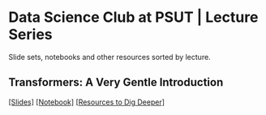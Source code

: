 # **Data Science Club at PSUT** | Lecture Series

Slide sets, notebooks and other resources sorted by lecture.

## **Transformers: A Very Gentle Introduction**

[[Slides]](https://github.com/a-tabaza/dsc-lectures/blob/main/transformers/transformers.pdf) [[Notebook]](https://github.com/a-tabaza/dsc-lectures/blob/main/transformers/transformers.ipynb) [[Resources to Dig Deeper]](https://github.com/a-tabaza/dsc-lectures/blob/a816f75e441c4abb10dc627cd5ab246b832df99c/transformers/README.md)
